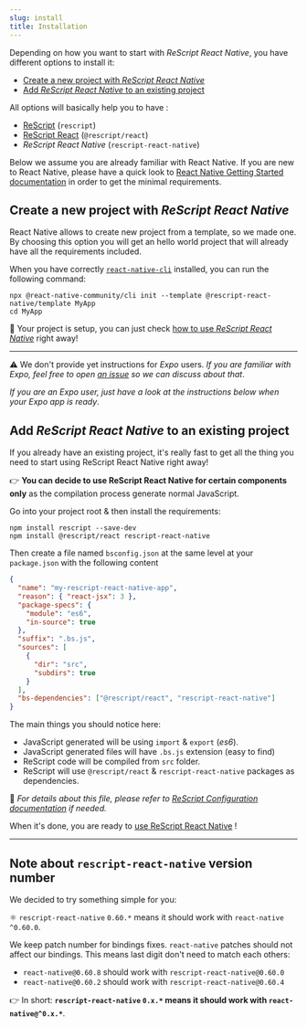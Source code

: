 ```yaml
---
slug: install
title: Installation
---
```


Depending on how you want to start with _ReScript React Native_, you have
different options to install it:

- [Create a new project with _ReScript React Native_](#create-a-new-project-with-rescript-react-native)
- [Add _ReScript React Native_ to an existing project](#add-rescript-react-native-to-an-existing-project)

All options will basically help you to have :

- [ReScript](https://rescript-lang.org/) (`rescript`)
- [ReScript React](https://rescript-lang.org/docs/react/latest/introduction) (`@rescript/react`)
- _ReScript React Native_ (`rescript-react-native`)

Below we assume you are already familiar with React Native. If you are new to
React Native, please have a quick look to
[React Native Getting Started documentation](https://reactnative.dev/docs/getting-started.html)
in order to get the minimal requirements.

## Create a new project with _ReScript React Native_

React Native allows to create new project from a template, so we made one. By
choosing this option you will get an hello world project that will already have
all the requirements included.

When you have correctly
[`react-native-cli`](https://reactnative.dev/docs/getting-started#the-react-native-cli)
installed, you can run the following command:

```console
npx @react-native-community/cli init --template @rescript-react-native/template MyApp
cd MyApp
```

💖 Your project is setup, you can just check
[how to use _ReScript React Native_](/docs/usage/) right
away!

---

⚠️ We don't provide yet instructions for _Expo_ users. _If you are familiar with
Expo, feel free to open
[an issue](https://github.com/rescript-react-native/rescript-react-native/issues/new?title=Expo+template)
so we can discuss about that_.

_If you are an Expo user, just have a look at the instructions below when your
Expo app is ready_.

## Add _ReScript React Native_ to an existing project

If you already have an existing project, it's really fast to get all the thing
you need to start using ReScript React Native right away!

👉 **You can decide to use ReScript React Native for certain components only** as
the compilation process generate normal JavaScript.

Go into your project root & then install the requirements:

```console
npm install rescript --save-dev
npm install @rescript/react rescript-react-native
```

Then create a file named `bsconfig.json` at the same level at your
`package.json` with the following content

```json
{
  "name": "my-rescript-react-native-app",
  "reason": { "react-jsx": 3 },
  "package-specs": {
    "module": "es6",
    "in-source": true
  },
  "suffix": ".bs.js",
  "sources": [
    {
      "dir": "src",
      "subdirs": true
    }
  ],
  "bs-dependencies": ["@rescript/react", "rescript-react-native"]
}
```

The main things you should notice here:

- JavaScript generated will be using `import` & `export` (_es6_).
- JavaScript generated files will have `.bs.js` extension (easy to find)
- ReScript code will be compiled from `src` folder.
- ReScript will use `@rescript/react` & `rescript-react-native` packages as
  dependencies.

👀 _For details about this file, please refer to
[ReScript Configuration documentation](https://rescript-lang.org/docs/manual/latest/build-configuration)
if needed._

When it's done, you are ready to
[use ReScript React Native](/docs/usage/) !

---

## Note about `rescript-react-native` version number

We decided to try something simple for you:

⚛️ `rescript-react-native` `0.60.*` means it should work with `react-native`
`^0.60.0`.

We keep patch number for bindings fixes. `react-native` patches should not
affect our bindings. This means last digit don't need to match each others:

- `react-native@0.60.8` should work with `rescript-react-native@0.60.0`
- `react-native@0.60.2` should work with `rescript-react-native@0.60.4`

👉 In short: **`rescript-react-native` `0.x.*` means it should work with
`react-native@^0.x.*`**.

